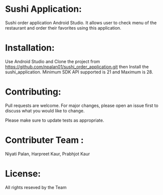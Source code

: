 # Sushi Application:
Sushi order application Android Studio. It allows user to check menu of the restaurant and order their favorites using this application.

# Installation:
Use Android Studio and Clone the project from https://github.com/npalan01/sushi_order_application.git then Install the sushi_application. Minimum SDK API supported is 21 and Maximum is 28.

# Contributing:
Pull requests are welcome. For major changes, please open an issue first to discuss what you would like to change.

Please make sure to update tests as appropriate.

# Contributer Team : 
Niyati Palan, Harpreet Kaur, Prabhjot Kaur

# License:
All rights reseved by the Team
